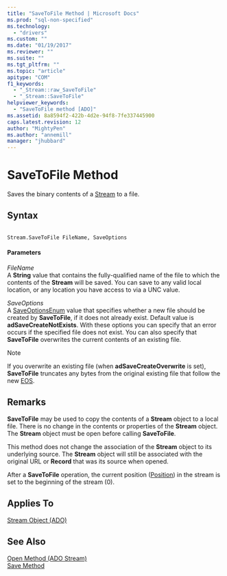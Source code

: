 ```yaml
---
title: "SaveToFile Method | Microsoft Docs"
ms.prod: "sql-non-specified"
ms.technology:
  - "drivers"
ms.custom: ""
ms.date: "01/19/2017"
ms.reviewer: ""
ms.suite: ""
ms.tgt_pltfrm: ""
ms.topic: "article"
apitype: "COM"
f1_keywords: 
  - "_Stream::raw_SaveToFile"
  - "_Stream::SaveToFile"
helpviewer_keywords: 
  - "SaveToFile method [ADO]"
ms.assetid: 8a8594f2-422b-4d2e-94f8-7fe337445900
caps.latest.revision: 12
author: "MightyPen"
ms.author: "annemill"
manager: "jhubbard"
---
```

# SaveToFile Method
Saves the binary contents of a [Stream](../../../ado/reference/ado-api/stream-object-ado.md) to a file.  
  
## Syntax  
  
```  
  
Stream.SaveToFile FileName, SaveOptions  
```  
  
#### Parameters  
 *FileName*  
 A **String** value that contains the fully-qualified name of the file to which the contents of the **Stream** will be saved. You can save to any valid local location, or any location you have access to via a UNC value.  
  
 *SaveOptions*  
 A [SaveOptionsEnum](../../../ado/reference/ado-api/saveoptionsenum.md) value that specifies whether a new file should be created by **SaveToFile**, if it does not already exist. Default value is **adSaveCreateNotExists**. With these options you can specify that an error occurs if the specified file does not exist. You can also specify that **SaveToFile** overwrites the current contents of an existing file.  
  
> [!NOTE]
>  If you overwrite an existing file (when **adSaveCreateOverwrite** is set), **SaveToFile** truncates any bytes from the original existing file that follow the new [EOS](../../../ado/reference/ado-api/eos-property.md).  
  
## Remarks  
 **SaveToFile** may be used to copy the contents of a **Stream** object to a local file. There is no change in the contents or properties of the **Stream** object. The **Stream** object must be open before calling **SaveToFile**.  
  
 This method does not change the association of the **Stream** object to its underlying source. The **Stream** object will still be associated with the original URL or **Record** that was its source when opened.  
  
 After a **SaveToFile** operation, the current position ([Position](../../../ado/reference/ado-api/position-property-ado.md)) in the stream is set to the beginning of the stream (0).  
  
## Applies To  
 [Stream Object (ADO)](../../../ado/reference/ado-api/stream-object-ado.md)  
  
## See Also  
 [Open Method (ADO Stream)](../../../ado/reference/ado-api/open-method-ado-stream.md)   
 [Save Method](../../../ado/reference/ado-api/save-method.md)